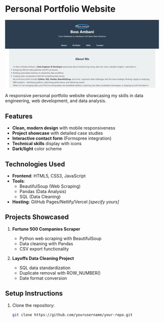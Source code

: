# Personal Portfolio Website

![Website Preview](screenshot.png)

A responsive personal portfolio website showcasing my skills in data engineering, web development, and data analysis.

## Features

- **Clean, modern design** with mobile responsiveness
- **Project showcase** with detailed case studies
- **Interactive contact form** (Formspree integration)
- **Technical skills** display with icons
- **Dark/light** color scheme

## Technologies Used

- **Frontend**: HTML5, CSS3, JavaScript
- **Tools**: 
  - BeautifulSoup (Web Scraping)
  - Pandas (Data Analysis)
  - SQL (Data Cleaning)
- **Hosting**: GitHub Pages/Netlify/Vercel *[specify yours]*

## Projects Showcased

1. **Fortune 500 Companies Scraper**
   - Python web scraping with BeautifulSoup
   - Data cleaning with Pandas
   - CSV export functionality

2. **Layoffs Data Cleaning Project**
   - SQL data standardization
   - Duplicate removal with ROW_NUMBER()
   - Date format conversion

## Setup Instructions

1. Clone the repository:
   ```bash
   git clone https://github.com/yourusername/your-repo.git
